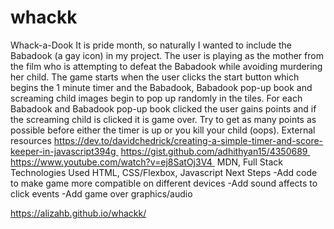 # whackk
Whack-a-Dook
  It is pride month, so naturally I wanted to include the Babadook (a gay icon) in my project. The user is playing as the mother from the film who is attempting to defeat the Babadook while avoiding murdering her child. The game starts when the user clicks the start button which begins the 1 minute timer and the Babadook, Babadook pop-up book and screaming child images begin to pop up randomly in the tiles. For each Babadook and Babadook pop-up book clicked the user gains points and if the screaming child is clicked it is game over. Try to get as many points as possible before either the timer is up or you kill your child (oops).
External resources
https://dev.to/davidchedrick/creating-a-simple-timer-and-score-keeper-in-javascript394g 
https://gist.github.com/adhithyan15/4350689 
https://www.youtube.com/watch?v=ej8SatOj3V4 
MDN, Full Stack
Technologies Used
  HTML, CSS/Flexbox, Javascript
Next Steps
  -Add code to make game more compatible on different devices 
  -Add sound affects to click events 
  -Add game over graphics/audio



https://alizahb.github.io/whackk/
